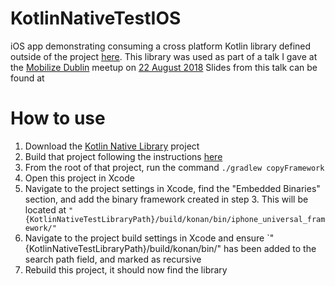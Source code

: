 # KotlinNativeTestIOS

iOS app demonstrating consuming a cross platform Kotlin library defined outside of the project [here](https://github.com/bridgeri127/KotlinNativeTestLibrary).
This library was used as part of a talk I gave at the [Mobilize Dublin](https://www.meetup.com/Mobilize-Dublin/) meetup on [22 August 2018](https://www.meetup.com/Mobilize-Dublin/events/lnsxzpyxlbdc/)
Slides from this talk can be found at 

# How to use
1. Download the [Kotlin Native Library](https://github.com/bridgeri127/KotlinNativeTestLibrary) project
2. Build that project following the instructions [here](https://github.com/bridgeri127/KotlinNativeTestLibrary/blob/master/README.md)
3. From the root of that project, run the command `./gradlew copyFramework`
4. Open this project in Xcode
5. Navigate to the project settings in Xcode, find the "Embedded Binaries" section, and add the binary framework created in step 3. This will be located at `"{KotlinNativeTestLibraryPath}/build/konan/bin/iphone_universal_framework/"`
6. Navigate to the project build settings in Xcode and ensure `"{KotlinNativeTestLibraryPath}/build/konan/bin/" has been added to the search path field, and marked as recursive
7. Rebuild this project, it should now find the library

